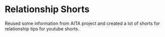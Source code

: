 # Relationship Shorts

Reused some information from AITA project and created a lot of shorts for relationship tips for youtube shorts.